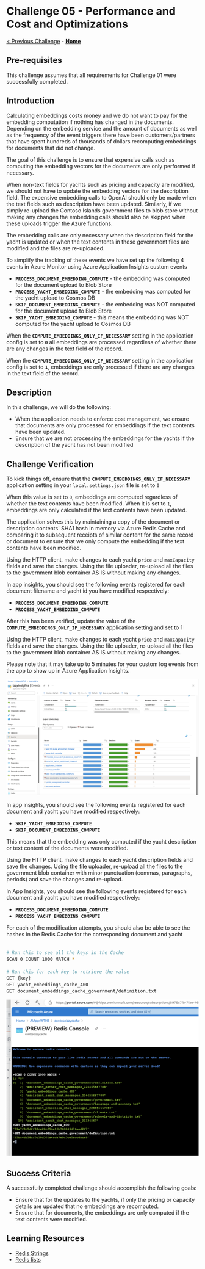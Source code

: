 # Challenge 05 - Performance and Cost and Optimizations

[< Previous Challenge](./Challenge-04.md) - **[Home](../README.md)** 

## Pre-requisites

This challenge assumes that all requirements for Challenge 01 were successfully completed.

## Introduction

Calculating embeddings costs money and we do not want to pay for the embedding computation if nothing has changed in the documents. Depending on the embedding service and the amount of documents as well as the frequency of the event triggers there have been customers/partners that have spent hundreds of thousands of dollars recomputing embeddings for documents that did not change.

The goal of this challenge is to ensure that expensive calls such as computing the embedding vectors for the documents are only performed if necessary.

When non-text fields for yachts such as pricing and capacity are modified, we should not have to update the embedding vectors for the description field. The expensive embedding calls to OpenAI should only be made when the text fields such as description have been updated. Similarly, if we simply re-upload the Contoso Islands government files to blob store without making any changes the embedding calls should also be skipped when these uploads trigger the Azure functions.

The embedding calls are only necessary when the description field for the yacht is updated or when the text contents in these government files are modified and the files are re-uploaded.

To simplify the tracking of these events we have set up the following 4 events in Azure Monitor using Azure Application Insights custom events

- **`PROCESS_DOCUMENT_EMBEDDING_COMPUTE`** - the embedding was computed for the document upload to Blob Store
- **`PROCESS_YACHT_EMBEDDING_COMPUTE`** - the embedding was computed for the yacht upload to Cosmos DB
- **`SKIP_DOCUMENT_EMBEDDING_COMPUTE`** - the embedding was NOT computed for the document upload to Blob Store
- **`SKIP_YACHT_EMBEDDING_COMPUTE`** - this means the embedding was NOT computed for the yacht upload to Cosmos DB

When the **`COMPUTE_EMBEDDINGS_ONLY_IF_NECESSARY`** setting in the application config is set to **`0`** all embeddings are processed regardless of whether there are any changes in the text field of the record.

When the **`COMPUTE_EMBEDDINGS_ONLY_IF_NECESSARY`** setting in the application config is set to **`1`**, embeddings are only processed if there are any changes in the text field of the record.

## Description

In this challenge, we will do the following:

- When the application needs to enforce cost management, we ensure that documents are only processed for embeddings if the text contents have been updated.
- Ensure that we are not processing the embeddings for the yachts if the description of the yacht has not been modified


## Challenge Verification

To kick things off, ensure that the **`COMPUTE_EMBEDDINGS_ONLY_IF_NECESSARY`** application setting in your `local.settings.json` file is set to `0`

When this value is set to `0`, embeddings are computed regardless of whether the text contents have been modified.
When it is set to `1`, embeddings are only calculated if the text contents have been updated.

The application solves this by maintaining a copy of the document or description contents' SHA1 hash in memory via Azure Redis Cache and comparing it to subsequent receipts of similar content for the same record or document to ensure that we only compute the embedding if the text contents have been modified.

Using the HTTP client, make changes to each yacht `price` and `maxCapacity` fields and save the changes.
Using the file uploader, re-upload all the files to the government blob container AS IS without making any changes.

In app insights, you should see the following events registered for each document filename and yacht id you have modified respectively:
- **`PROCESS_DOCUMENT_EMBEDDING_COMPUTE`**
- **`PROCESS_YACHT_EMBEDDING_COMPUTE`**

After this has been verified, update the value of the **`COMPUTE_EMBEDDINGS_ONLY_IF_NECESSARY`** application setting and set to 1

Using the HTTP client, make changes to each yacht `price` and `maxCapacity` fields and save the changes.
Using the file uploader, re-upload all the files to the government blob container AS IS without making any changes.

Please note that it may take up to 5 minutes for your custom log events from the app to show up in Azure Application Insights.

![Application Insights](../images/app-insights.png)

In app insights, you should see the following events registered for each document and yacht you have modified respectively:
- **`SKIP_YACHT_EMBEDDING_COMPUTE`**
- **`SKIP_DOCUMENT_EMBEDDING_COMPUTE`**

This means that the embedding was only computed if the yacht description or text content of the documents were modified.

Using the HTTP client, make changes to each yacht description fields and save the changes.
Using the file uploader, re-upload all the files to the government blob container with minor punctuation (commas, paragraphs, periods) and save the changes and re-upload.

In App Insights, you should see the following events registered for each document and yacht you have modified respectively:
- **`PROCESS_DOCUMENT_EMBEDDING_COMPUTE`**
- **`PROCESS_YACHT_EMBEDDING_COMPUTE`**

For each of the modification attempts, you should also be able to see the hashes in the Redis Cache for the corresponding document and yacht

````bash

# Run this to see all the keys in the Cache
SCAN 0 COUNT 1000 MATCH *

# Run this for each key to retrieve the value
GET {key}
GET yacht_embeddings_cache_400
GET document_embeddings_cache_government/definition.txt

````

![Application Insights](../images/redis-embeddings.png)

## Success Criteria

A successfully completed challenge should accomplish the following goals:

- Ensure that for the updates to the yachts, if only the pricing or capacity details are updated that no embeddings are recomputed.
- Ensure that for documents, the embeddings are only computed if the text contents were modified.


## Learning Resources

- [Redis Strings](https://redis.io/docs/data-types/strings/)
- [Redis lists](https://redis.io/docs/data-types/lists/)


